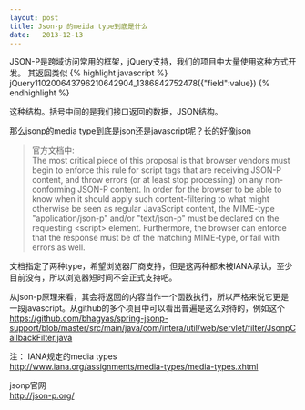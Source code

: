 ```yaml
---
layout: post
title: Json-p 的meida type到底是什么
date:   2013-12-13
---
```


JSON-P是跨域访问常用的框架，jQuery支持，我们的项目中大量使用这种方式开发。
其返回类似
{% highlight javascript %}
jQuery110200643796210642904_1386842752478({"field":value})
{% endhighlight %}

这种结构。括号中间的是我们接口返回的数据，JSON结构。

那么jsonp的media type到底是json还是javascript呢？长的好像json

>官方文档中:  
>The most critical piece of this proposal is that browser vendors must begin to enforce this rule for script tags that are receiving JSON-P content, and throw errors (or at least stop processing) on any non-conforming JSON-P content.
In order for the browser to be able to know when it should apply such content-filtering to what might otherwise be seen as regular JavaScript content, the MIME-type "application/json-p" and/or "text/json-p" must be declared on the requesting &lt;script&gt; element. Furthermore, the browser can enforce that the response must be of the matching MIME-type, or fail with errors as well.

文档指定了两种type，希望浏览器厂商支持，但是这两种都未被IANA承认，至少目前没有，所以浏览器短时间不会正式支持吧。

从json-p原理来看，其会将返回的内容当作一个函数执行，所以严格来说它更是一段javascript。从github的多个项目中可以看出普遍是这么对待的，例如这个<br/>
https://github.com/bhagyas/spring-jsonp-support/blob/master/src/main/java/com/intera/util/web/servlet/filter/JsonpCallbackFilter.java

注：
IANA规定的media types<br/>
http://www.iana.org/assignments/media-types/media-types.xhtml

jsonp官网<br/>
http://json-p.org/
